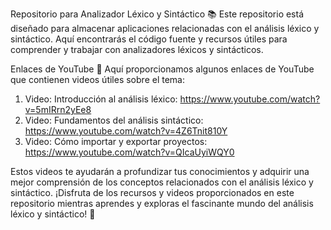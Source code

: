Repositorio para Analizador Léxico y Sintáctico 📚
Este repositorio está diseñado para almacenar aplicaciones relacionadas con el análisis léxico y sintáctico. Aquí encontrarás el código fuente y recursos útiles para comprender y trabajar con analizadores léxicos y sintácticos.

Enlaces de YouTube 🎥
Aquí proporcionamos algunos enlaces de YouTube que contienen videos útiles sobre el tema:

1. Video: Introducción al análisis léxico: https://www.youtube.com/watch?v=5mIRrn2yEe8
2. Video: Fundamentos del análisis sintáctico: https://www.youtube.com/watch?v=4Z6Tnit810Y
3. Video: Cómo importar y exportar proyectos: https://www.youtube.com/watch?v=QIcaUyiWQY0

Estos videos te ayudarán a profundizar tus conocimientos y adquirir una mejor comprensión de los conceptos relacionados con el análisis léxico y sintáctico.
¡Disfruta de los recursos y videos proporcionados en este repositorio mientras aprendes y exploras el fascinante mundo del análisis léxico y sintáctico! 🌟
